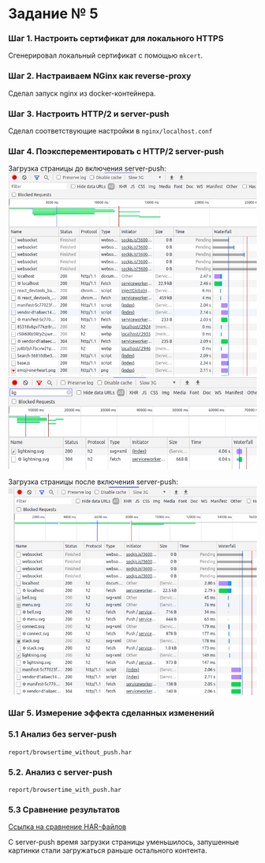 # Задание № 5

### Шаг 1. Настроить сертификат для локального HTTPS

Сгенерировал локальный сертификат с помощью `mkcert`.

### Шаг 2. Настраиваем NGinx как reverse-proxy

Сделал запуск nginx из docker-контейнера.

### Шаг 3. Настроить HTTP/2 и server-push

Сделал соответствующие настройки в `nginx/localhost.conf`

### Шаг 4. Поэксперементировать с HTTP/2 server-push

Загрузка страницы до включения server-push:
![scr01.png](report/scr01.png)
![scr02.png](report/scr02.png)

Загрузка страницы после включения server-push:
![scr03.png](report/scr03.png)

### Шаг 5. Измерение эффекта сделанных изменений

### 5.1 Анализ без server-push

`report/browsertime_without_push.har`

### 5.2. Анализ с server-push

`report/browsertime_with_push.har`

### 5.3 Сравнение результатов

[Ссылка на сравнение HAR-файлов](https://compare.sitespeed.io/?har1=https://raw.githubusercontent.com/avbelyshev/rails-optimization-task5/master/report/browsertime_without_push.har&har2=https://raw.githubusercontent.com/avbelyshev/rails-optimization-task5/master/report/browsertime_with_push.har)

С server-push время загрузки страницы уменьшилось, запушенные картинки стали загружаться раньше остального контента.
